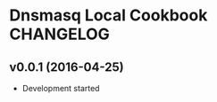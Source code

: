 Dnsmasq Local Cookbook CHANGELOG
================================

v0.0.1 (2016-04-25)
-------------------
- Development started
